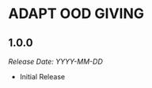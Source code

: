 # ADAPT OOD GIVING

1.0.0
--------------------------------------------------------------------------------  
_Release Date: YYYY-MM-DD_

- Initial Release

